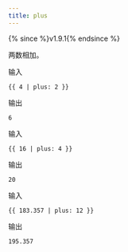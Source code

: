```yaml
---
title: plus
---
```


{% since %}v1.9.1{% endsince %}

两数相加。

输入
```liquid
{{ 4 | plus: 2 }}
```

输出
```text
6
```

输入
```liquid
{{ 16 | plus: 4 }}
```

输出
```text
20
```

输入
```liquid
{{ 183.357 | plus: 12 }}
```

输出
```text
195.357
```
